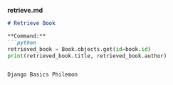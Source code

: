 
**retrieve.md**
```markdown
# Retrieve Book

**Command:**
```python
retrieved_book = Book.objects.get(id=book.id)
print(retrieved_book.title, retrieved_book.author)


Django Basics Philemon

